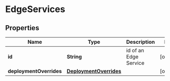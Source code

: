 
# EdgeServices

## Properties
Name | Type | Description | Notes
------------ | ------------- | ------------- | -------------
**id** | **String** | id of an Edge Service |  [optional]
**deploymentOverrides** | [**DeploymentOverrides**](DeploymentOverrides.md) |  |  [optional]



